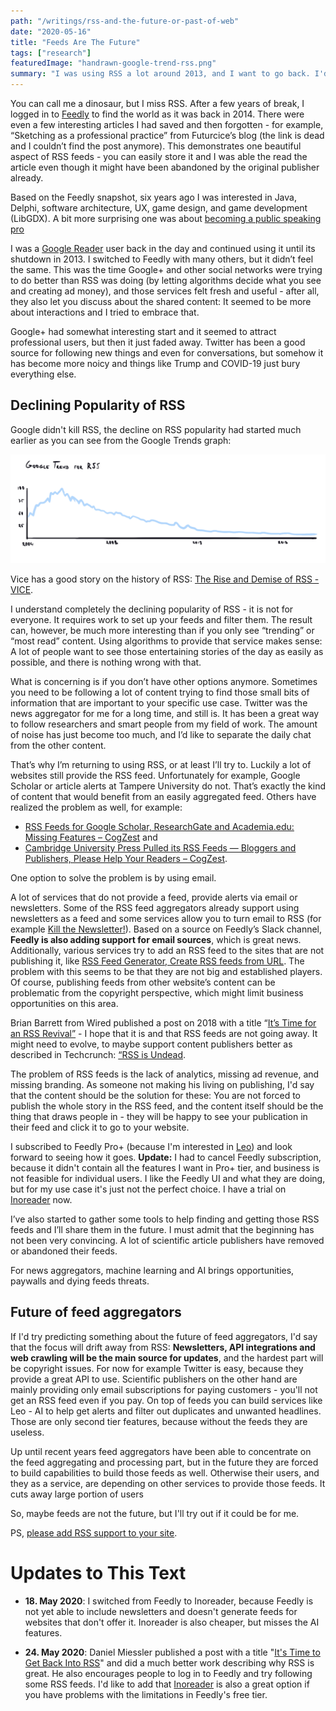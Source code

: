 ```yaml
---
path: "/writings/rss-and-the-future-or-past-of-web"
date: "2020-05-16"
title: "Feeds Are The Future"
tags: ["research"]
featuredImage: "handrawn-google-trend-rss.png"
summary: "I was using RSS a lot around 2013, and I want to go back. I'd like to be more in control on what stories I see each day. At the same time I know the amount of items in RSS feeds can be overwhelming, so I'm excited to try out new tools to combat information overload as well. I'm glad to see that RSS is not *dead*, even though I understand it probably should evolve. Feed aggregators must evolve as well, or there might not be enough sources for them in the future."
---
```

You can call me a dinosaur, but I miss RSS. After a few years of break, I logged in to [Feedly](https://feedly.com/i/welcome) to find the world as it was back in 2014. There were even a few interesting articles I had saved and then forgotten - for example, “Sketching as a professional practice” from Futurcice’s blog (the link is dead and I couldn’t find the post anymore). This demonstrates one beautiful aspect of RSS feeds - you can easily store it and I was able the read the article even though it might have been abandoned by the original publisher already.

Based on the Feedly snapshot, six years ago I was interested in Java, Delphi, software architecture, UX, game design, and game development (LibGDX). A bit more surprising one was about [becoming a public speaking pro](https://googleblog.blogspot.com/2013/04/become-public-speaking-pro-learning-how.html?utm_source=feedburner&utm_medium=feed&utm_campaign=Feed:+blogspot/MKuf+(The+Keyword+%7C+Official+Google+Blog))

I was a [Google Reader](https://en.wikipedia.org/wiki/Google_Reader) user back in the day and continued using it until its shutdown in 2013. I switched to Feedly with many others, but it didn’t feel the same. This was the time Google+ and other social networks were trying to do better than RSS was doing (by letting algorithms decide what you see and creating ad money), and those services felt fresh and useful - after all, they also let you discuss about the shared content: It seemed to be more about interactions and I tried to embrace that. 

Google+ had somewhat interesting start and it seemed to attract professional users, but then it just faded away. Twitter has been a good source for following new things and even for conversations, but somehow it has become more noicy and things like Trump and COVID-19 just bury everything else.

## Declining Popularity of RSS

Google didn't kill RSS, the decline on RSS popularity had started much earlier as you can see from the Google Trends graph:

![Google Trend - RSS](handrawn-google-trend-rss.png "Google Trend - RSS")

Vice has a good story on the history of RSS: [The Rise and Demise of RSS - VICE](https://www.vice.com/en_us/article/a3mm4z/the-rise-and-demise-of-rss).

I understand completely the declining popularity of RSS - it is not for everyone. It requires work to set up your feeds and filter them. The result can, however, be much more interesting than if you only see “trending” or “most read” content. Using algorithms to provide that service makes sense: A lot of people want to see those entertaining stories of the day as easily as possible, and there is nothing wrong with that. 

What is concerning is if you don’t have other options anymore. Sometimes you need to be following a lot of content trying to find those small bits of information that are important to your specific use case. Twitter was the news aggregator for me for a long time, and still is. It has been a great way to follow researchers and smart people from my field of work. The amount of noise has just become too much, and I’d like to separate the daily chat from the other content.

That’s why I’m returning to using RSS, or at least I’ll try to. Luckily a lot of websites still provide the RSS feed. Unfortunately for example, Google Scholar or article alerts at Tampere University do not. That’s exactly the kind of content that would benefit from an easily aggregated feed. Others have realized the problem as well, for example: 

* [RSS Feeds for Google Scholar, ResearchGate and Academia.edu: Missing Features – CogZest](https://cogzest.com/2016/07/rss-feeds-for-google-scholar-researchgate-and-academia-edu/)
and 
* [Cambridge University Press Pulled its RSS Feeds — Bloggers and Publishers, Please Help Your Readers – CogZest](https://cogzest.com/2016/12/cambridge-university-press-pulled-its-rss-feeds). 

One option to solve the problem is by using email.

A lot of services that do not provide a feed, provide alerts via email or newsletters. Some of the RSS feed aggregators already support using newsletters as a feed and some services allow you to turn email to RSS (for example [Kill the Newsletter!](https://www.kill-the-newsletter.com)). Based on a source on Feedly’s Slack channel, **Feedly is also adding support for email sources**, which is great news. Additionally, various services try to add an RSS feed to the sites that are not publishing it, like [RSS Feed Generator, Create RSS feeds from URL](https://rss.app/). The problem with this seems to be that they are not big and established players. Of course, publishing feeds from other website’s content can be problematic from the copyright perspective, which might limit business opportunities on this area.

Brian Barrett from Wired published a post on 2018 with a title “[It’s Time for an RSS Revival”](https://www.wired.com/story/rss-readers-feedly-inoreader-old-reader/) - I hope that it is and that RSS feeds are not going away. It might need to evolve, to maybe support content publishers better as described in Techcrunch: [“RSS is Undead](https://techcrunch.com/2018/04/07/rss-is-undead/). 

The problem of RSS feeds is the lack of analytics, missing ad revenue, and missing branding. As someone not making his living on publishing, I'd say that the content should be the solution for these: You are not forced to publish the whole story in the RSS feed, and the content itself should be the thing that draws people in - they will be happy to see your publication in their feed and click it to go to your website.

I subscribed to Feedly Pro+ (because I'm interested in [Leo](https://blog.feedly.com/leo/)) and look forward to seeing how it goes. **Update:** I had to cancel Feedly subscription, because it didn't contain all the features I want in Pro+ tier, and business is not feasible for individual users. I like the Feedly UI and what they are doing, but for my use case it's just not the perfect choice. I have a trial on [Inoreader](https://www.inoreader.com) now. 

I’ve also started to gather some tools to help finding and getting those RSS feeds and I’ll share them in the future. I must admit that the beginning has not been very convincing. A lot of scientific article publishers have removed or abandoned their feeds. 

For news aggregators, machine learning and AI brings opportunities, paywalls and dying feeds threats.

## Future of feed aggregators

If I'd try predicting something about the future of feed aggregators, I'd say that the focus will drift away from RSS: **Newsletters, API integrations and web crawling will be the main source for updates**, and the hardest part will be copyright issues. For now for example Twitter is easy, because they provide a great API to use. Scientific publishers on the other hand are mainly providing only email subscriptions for paying customers - you'll not get an RSS feed even if you pay. On top of feeds you can build services like Leo - AI to help get alerts and filter out duplicates and unwanted headlines. Those are only second tier features, because without the feeds they are useless. 

Up until recent years feed aggregators have been able to concentrate on the feed aggregating and processing part, but in the future they are forced to build capabilities to build those feeds as well. Otherwise their users, and they as a service, are depending on other services to provide those feeds. It cuts away large portion of users

So, maybe feeds are not the future, but I'll try out if it could be for me.

PS,  [please add RSS support to your site](https://kevq.uk/please-add-rss-support-to-your-site/).

# Updates to This Text

* **18. May 2020**: I switched from Feedly to Inoreader, because Feedly is not yet able to include newsletters and doesn't generate feeds for websites that don't offer it. Inoreader is also cheaper, but misses the AI features.

* **24. May 2020**: Daniel Miessler published a post with a title "[It's Time to Get Back Into RSS](https://danielmiessler.com/blog/its-time-to-get-back-into-rss/?utm_source=hackernewsletter&utm_medium=email&utm_term=fav)" and did a much better work describing why RSS is great. He also encourages people to log in to Feedly and try following some RSS feeds. I'd like to add that [Inoreader](https://www.inoreader.com/) is also a great option if you have problems with the limitations in Feedly's free tier.